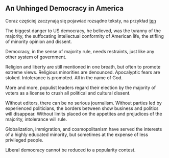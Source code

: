 An Unhinged Democracy in America
------

[1]: http://www.project-syndicate.org/commentary/american-democracy-populist-majority-tyranny-by-ian-buruma-2016-02

Coraz częściej zaczynają się pojawiać rozsądne teksty, na przykład [ten][1]

The biggest danger to US democracy, he believed, was the tyranny of the majority, the suffocating intellectual conformity of American life, the stifling of minority opinion and dissent.

Democracy, in the sense of majority rule, needs restraints, just like any other system of government.

Religion and liberty are still mentioned in one breath, but often to promote extreme views. Religious minorities are denounced. Apocalyptic fears are stoked. Intolerance is promoted. All in the name of God. 

More and more, populist leaders regard their election by the majority of voters as a license to crush all political and cultural dissent. 

 Without editors, there can be no serious journalism. Without parties led by experienced politicians, the borders between show business and politics will disappear. Without limits placed on the appetites and prejudices of the majority, intolerance will rule. 

Globalization, immigration, and cosmopolitanism have served the interests of a highly educated minority, but sometimes at the expense of less privileged people. 

Liberal democracy cannot be reduced to a popularity contest. 

